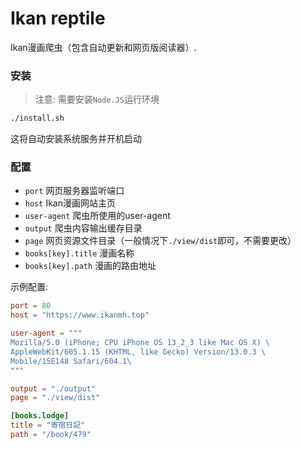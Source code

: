 # Ikan reptile

Ikan漫画爬虫（包含自动更新和网页版阅读器）.

### 安装

> 注意: 需要安装`Node.JS`运行环境

```bash
./install.sh
```

这将自动安装系统服务并开机启动

### 配置

* `port` 网页服务器监听端口
* `host` Ikan漫画网站主页
* `user-agent` 爬虫所使用的user-agent
* `output` 爬虫内容输出缓存目录
* `page` 网页资源文件目录（一般情况下`./view/dist`即可，不需要更改）
* `books[key].title` 漫画名称
* `books[key].path` 漫画的路由地址

示例配置:

```toml
port = 80
host = "https://www.ikanmh.top"

user-agent = """
Mozilla/5.0 (iPhone; CPU iPhone OS 13_2_3 like Mac OS X) \
AppleWebKit/605.1.15 (KHTML, like Gecko) Version/13.0.3 \
Mobile/15E148 Safari/604.1\
"""

output = "./output"
page = "./view/dist"

[books.lodge]
title = "寄宿日記"
path = "/book/479"
```